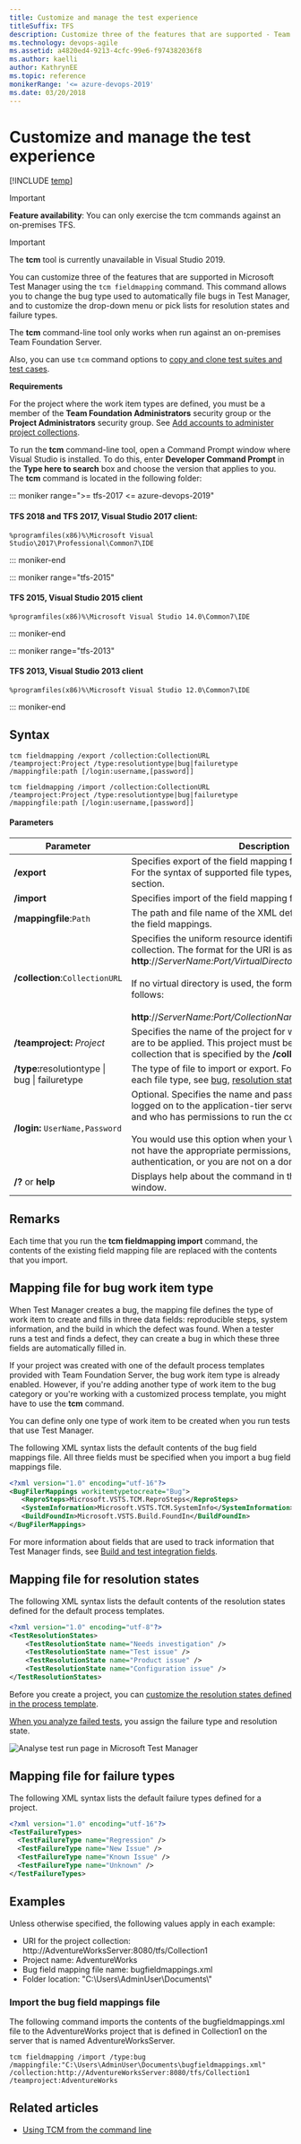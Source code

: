 ```yaml
---
title: Customize and manage the test experience
titleSuffix: TFS  
description: Customize three of the features that are supported - Team Foundation Server (TFS)
ms.technology: devops-agile
ms.assetid: a4820ed4-9213-4cfc-99e6-f974382036f8
ms.author: kaelli
author: KathrynEE
ms.topic: reference
monikerRange: '<= azure-devops-2019'
ms.date: 03/20/2018
---
```


# Customize and manage the test experience

[!INCLUDE [temp](../../includes/version-header-tfs-only.md)]

> [!IMPORTANT]  
> **Feature availability**: You can only exercise the tcm commands against an on-premises TFS.

> [!IMPORTANT]
> The **tcm** tool is currently unavailable in Visual Studio 2019.

You can customize three of the features that are supported in Microsoft Test Manager using the `tcm fieldmapping` command. This command allows you to change the bug type used to automatically file bugs in Test Manager, and to customize the drop-down menu or pick lists for resolution states and failure types.

The **tcm** command-line tool only works when run against an on-premises Team Foundation Server.

Also, you can use `tcm` command options to [copy and clone test suites and test cases](../../test/mtm/copying-and-cloning-test-suites-and-test-cases.md).

**Requirements**

For the project where the work item types are defined, you must be a member of the **Team Foundation Administrators** security group or the **Project Administrators** security group. See [Add accounts to administer project collections](../../organizations/security/set-project-collection-level-permissions.md).

To run the **tcm** command-line tool, open a Command Prompt window where Visual Studio is installed. To do this, enter **Developer Command Prompt** in the **Type here to search** box and choose the version that applies to you. The **tcm** command is located in the following folder:

::: moniker range=">= tfs-2017 <= azure-devops-2019"

#### TFS 2018 and TFS 2017, Visual Studio 2017 client:

`%programfiles(x86)%\Microsoft Visual Studio\2017\Professional\Common7\IDE`

::: moniker-end

::: moniker range="tfs-2015"

#### TFS 2015, Visual Studio 2015 client

`%programfiles(x86)%\Microsoft Visual Studio 14.0\Common7\IDE`

::: moniker-end

::: moniker range="tfs-2013"

#### TFS 2013, Visual Studio 2013 client

`%programfiles(x86)%\Microsoft Visual Studio 12.0\Common7\IDE`

::: moniker-end

## Syntax

```
tcm fieldmapping /export /collection:CollectionURL /teamproject:Project /type:resolutiontype|bug|failuretype /mappingfile:path [/login:username,[password]]  

tcm fieldmapping /import /collection:CollectionURL /teamproject:Project /type:resolutiontype|bug|failuretype /mappingfile:path [/login:username,[password]]  
```

#### Parameters

| **Parameter**                                                       | **Description**                                                                                                                                                                                                                                                                                                                                  |
| ------------------------------------------------------------------- | ------------------------------------------------------------------------------------------------------------------------------------------------------------------------------------------------------------------------------------------------------------------------------------------------------------------------------------------------ |
| **/export**                                                         | Specifies export of the field mapping file of the type specified. For the syntax of supported file types, see the Remarks section.                                                                                                                                                                                                               |
| **/import**                                                         | Specifies import of the field mapping file.                                                                                                                                                                                                                                                                                                      |
| **/mappingfile**:`Path`                                             | The path and file name of the XML definition file that contains the field mappings.                                                                                                                                                                                                                                                              |
| **/collection**:`CollectionURL`                                     | Specifies the uniform resource identifier (URI) of the project collection. The format for the URI is as follows: **http**://_ServerName:Port/VirtualDirectoryName/CollectionName_<br /><br /> If no virtual directory is used, the format for the URI is as follows:<br /><br /> **http**://_ServerName:Port/CollectionName_                     |
| **/teamproject:** _Project_                                         | Specifies the name of the project for which the field mappings are to be applied. This project must be defined in the project collection that is specified by the **/collection** parameter.                                                                                                                                                     |
| <strong>/type:</strong>resolutiontype &#124; bug &#124; failuretype | The type of file to import or export. For the syntax structure of each file type, see [bug](#bug), [resolution states](#resolution), and [failure types](#failure).                                                                                                                                                                              |
| **/login:** `UserName,Password`                                     | Optional. Specifies the name and password of a user who is logged on to the application-tier server for Team Foundation and who has permissions to run the command.<br /><br /> You would use this option when your Windows credentials do not have the appropriate permissions, you are using basic authentication, or you are not on a domain. |
| **/?** or **help**                                                  | Displays help about the command in the Command Prompt window.                                                                                                                                                                                                                                                                                    |

## Remarks

Each time that you run the **tcm fieldmapping import** command, the contents of the existing field mapping file are replaced with the contents that you import.

## <a name="bug"></a> Mapping file for bug work item type

When Test Manager creates a bug, the mapping file defines the type of work item to create and fills in three data fields: reproducible steps, system information, and the build in which the defect was found. When a tester runs a test and finds a defect, they can create a bug in which these three fields are automatically filled in.

If your project was created with one of the default process templates provided with Team Foundation Server, the bug work item type is already enabled. However, if you're adding another type of work item to the bug category or you're working with a customized process template, you might have to use the **tcm** command.

You can define only one type of work item to be created when you run tests that use Test Manager.

The following XML syntax lists the default contents of the bug field mappings file. All three fields must be specified when you import a bug field mappings file.

```xml
<?xml version="1.0" encoding="utf-16"?>  
<BugFilerMappings workitemtypetocreate="Bug">  
   <ReproSteps>Microsoft.VSTS.TCM.ReproSteps</ReproSteps>  
   <SystemInformation>Microsoft.VSTS.TCM.SystemInfo</SystemInformation>  
   <BuildFoundIn>Microsoft.VSTS.Build.FoundIn</BuildFoundIn>  
</BugFilerMappings>  
```

For more information about fields that are used to track information that Test Manager finds, see [Build and test integration fields](../../boards/queries/build-test-integration.md).

## <a name="resolution"></a> Mapping file for resolution states

The following XML syntax lists the default contents of the resolution states defined for the default process templates.

```xml
<?xml version="1.0" encoding="utf-8"?>  
<TestResolutionStates>  
    <TestResolutionState name="Needs investigation" />  
    <TestResolutionState name="Test issue" />  
    <TestResolutionState name="Product issue" />  
    <TestResolutionState name="Configuration issue" />  
</TestResolutionStates>  
```

Before you create a project, you can [customize the resolution states defined in the process template](../process-templates/define-initial-configuration-test-manager.md).

[When you analyze failed tests](https://msdn.microsoft.com/library/dd286731), you assign the failure type and resolution state.

![Analyse test run page in Microsoft Test Manager](media/almt_wsa11analysetest.png "ALMT_wsa11analyseTest")

## <a name="failure"></a> Mapping file for failure types

The following XML syntax lists the default failure types defined for a project.

```xml
<?xml version="1.0" encoding="utf-16"?>  
<TestFailureTypes>  
  <TestFailureType name="Regression" />  
  <TestFailureType name="New Issue" />  
  <TestFailureType name="Known Issue" />  
  <TestFailureType name="Unknown" />  
</TestFailureTypes>  
```

## Examples

Unless otherwise specified, the following values apply in each example:

* URI for the project collection: http://AdventureWorksServer:8080/tfs/Collection1
* Project name: AdventureWorks
* Bug field mapping file name: bugfieldmappings.xml
* Folder location: "C:\Users\AdminUser\Documents\\"

### Import the bug field mappings file

The following command imports the contents of the bugfieldmappings.xml file to the AdventureWorks project that is defined in Collection1 on the server that is named AdventureWorksServer.

```
tcm fieldmapping /import /type:bug /mappingfile:"C:\Users\AdminUser\Documents\bugfieldmappings.xml" /collection:http://AdventureWorksServer:8080/tfs/Collection1 /teamproject:AdventureWorks
```

## Related articles

* [Using TCM from the command line](https://msdn.microsoft.com/library/jj155799.aspx)
